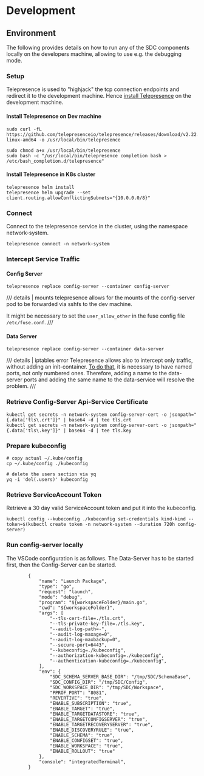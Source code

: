 # Development
## Environment
The following provides details on how to run any of the SDC components locally on the developers machine, allowing to use e.g. the debugging mode.


### Setup
Telepresence is used to "highjack" the tcp connection endpoints and redirect it to the development machine.
Hence [install Telepresence](https://www.telepresence.io/docs/latest/quick-start/) on the development machine.


#### Install Telepresence on Dev machine

```
sudo curl -fL https://github.com/telepresenceio/telepresence/releases/download/v2.22.4/telepresence-linux-amd64 -o /usr/local/bin/telepresence

sudo chmod a+x /usr/local/bin/telepresence
sudo bash -c "/usr/local/bin/telepresence completion bash > /etc/bash_completion.d/telepresence"
```

#### Install Telepresence in K8s cluster

```
telepresence helm install
telepresence helm upgrade --set client.routing.allowConflictingSubnets="{10.0.0.0/8}"
```

### Connect 
Connect to the telepresence service in the cluster, using the namespace network-system.
```
telepresence connect -n network-system
```

### Intercept Service Traffic

#### Config Server
```
telepresence replace config-server --container config-server
```

/// details | mounts
telepresence allows for the mounts of the config-server pod to be forwarded via sshfs to the dev machine.

It might be necessary to set the `user_allow_other` in the fuse config file `/etc/fuse.conf`.
///

#### Data Server
```
telepresence replace config-server --container data-server
```

/// details | iptables error
Telepresence allows also to intercept only traffic, without adding an init-container.
[To do that](https://www.telepresence.io/docs/troubleshooting/#injected-init-container-doesnt-function-properly&gsc.tab=0), it is necessary to have named ports, not only numbered ones. Therefore, adding a name to the data-server ports and adding the same name to the data-service will resolve the problem.
///

### Retrieve Config-Server Api-Service Certificate

```
kubectl get secrets -n network-system config-server-cert -o jsonpath="{.data['tls\.crt']}" | base64 -d | tee tls.crt
kubectl get secrets -n network-system config-server-cert -o jsonpath="{.data['tls\.key']}" | base64 -d | tee tls.key
```

### Prepare kubeconfig
```
# copy actual ~/.kube/config
cp ~/.kube/config ./kubeconfig

# delete the users section via yq
yq -i 'del(.users)' kubeconfig
```

### Retrieve ServiceAccount Token
Retrieve a 30 day valid ServiceAccount token and put it into the kubeconfig.
```
kubectl config --kubeconfig ./kubeconfig set-credentials kind-kind --token=$(kubectl create token -n network-system --duration 720h config-server)
```

### Run config-server locally
The VSCode configuration is as follows. 
The Data-Server has to be started first, then the Config-Server can be started.
```
        {
            "name": "Launch Package",
            "type": "go",
            "request": "launch",
            "mode": "debug",
            "program": "${workspaceFolder}/main.go",
            "cwd": "${workspaceFolder}",
            "args": [
                "--tls-cert-file=./tls.crt",
                "--tls-private-key-file=./tls.key",
                "--audit-log-path=-",
                "--audit-log-maxage=0",
                "--audit-log-maxbackup=0",
                "--secure-port=6443",
                "--kubeconfig=./kubeconfig",
                "--authorization-kubeconfig=./kubeconfig",
                "--authentication-kubeconfig=./kubeconfig",
            ],
            "env": {
                "SDC_SCHEMA_SERVER_BASE_DIR": "/tmp/SDC/SchemaBase",
                "SDC_CONFIG_DIR": "/tmp/SDC/Config",
                "SDC_WORKSPACE_DIR": "/tmp/SDC/Workspace",
                "PPROF_PORT": "8081",
                "REVERTIVE": "true",
                "ENABLE_SUBSCRIPTION": "true",
                "ENABLE_TARGET": "true",
                "ENABLE_TARGETDATASTORE": "true",
                "ENABLE_TARGETCONFIGSERVER": "true",
                "ENABLE_TARGETRECOVERYSERVER": "true",
                "ENABLE_DISCOVERYRULE": "true",
                "ENABLE_SCHEMA": "true",
                "ENABLE_CONFIGSET": "true",
                "ENABLE_WORKSPACE": "true",
                "ENABLE_ROLLOUT": "true"
            },
            "console": "integratedTerminal",
        }
```

